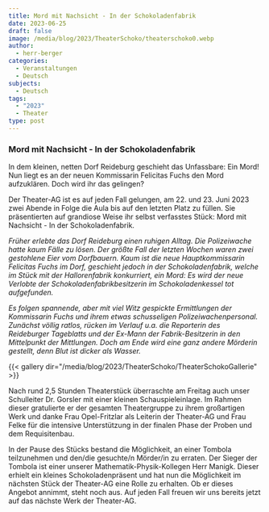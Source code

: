 ```yaml
---
title: Mord mit Nachsicht - In der Schokoladenfabrik
date: 2023-06-25
draft: false
image: /media/blog/2023/TheaterSchoko/theaterschoko0.webp
author:
  - herr-berger
categories:
  - Veranstaltungen
  - Deutsch
subjects:
  - Deutsch
tags:
  - "2023"
  - Theater
type: post
---
```

### Mord mit Nachsicht - In der Schokoladenfabrik

In dem kleinen, netten Dorf Reideburg geschieht das Unfassbare: Ein Mord! Nun liegt es an der neuen Kommissarin Felicitas Fuchs den Mord aufzuklären. Doch wird ihr das gelingen?

Der Theater-AG ist es auf jeden Fall gelungen, am 22. und 23. Juni 2023 zwei Abende in Folge die Aula bis auf den letzten Platz zu füllen. Sie präsentierten auf grandiose Weise ihr selbst verfasstes Stück: Mord mit Nachsicht - In der Schokoladenfabrik. 

_Früher erlebte das Dorf Reideburg einen ruhigen Alltag. Die Polizeiwache hatte kaum Fälle zu lösen. Der größte Fall der letzten Wochen waren zwei gestohlene Eier vom Dorfbauern. Kaum ist die neue Hauptkommissarin Felicitas Fuchs im Dorf, geschieht jedoch in der Schokoladenfabrik, welche im Stück mit der Hallorenfabrik konkurriert, ein Mord: Es wird der neue Verlobte der Schokoladenfabrikbesitzerin im Schokoladenkessel tot aufgefunden._

_Es folgen spannende, aber mit viel Witz gespickte Ermittlungen der Kommissarin Fuchs und ihrem etwas schusseligen Polizeiwachenpersonal. Zunächst völlig ratlos, rücken im Verlauf u.a. die Reporterin des Reideburger Tageblatts und der Ex-Mann der Fabrik-Besitzerin in den Mittelpunkt der Mittlungen. Doch am Ende wird eine ganz andere Mörderin gestellt, denn Blut ist dicker als Wasser._



{{< gallery dir="/media/blog/2023/TheaterSchoko/TheaterSchokoGallerie" >}}



Nach rund 2,5 Stunden Theaterstück überraschte am Freitag auch unser Schulleiter Dr. Gorsler mit einer kleinen Schauspieleinlage. Im Rahmen dieser gratulierte er der gesamten Theatergruppe zu ihrem großartigen Werk und danke Frau Opel-Fritzlar als Leiterin der Theater-AG und Frau Felke für die intensive Unterstützung in der finalen Phase der Proben und dem Requisitenbau. 

In der Pause des Stücks bestand die Möglichkeit, an einer Tombola teilzunehmen und den/die gesuchte/n Mörder/in zu erraten. Der Sieger der Tombola ist einer unserer Mathematik-Physik-Kollegen Herr Manigk. Dieser erhielt ein kleines Schokoladenpräsent und hat nun die Möglichkeit im nächsten Stück der Theater-AG eine Rolle zu erhalten. Ob er dieses Angebot annimmt, steht noch aus. Auf jeden Fall freuen wir uns bereits jetzt auf das nächste Werk der Theater-AG.
